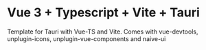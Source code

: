 # Vue 3 + Typescript + Vite + Tauri

Template for Tauri with Vue-TS and Vite.
Comes with vue-devtools, unplugin-icons, unplugin-vue-components and naive-ui
